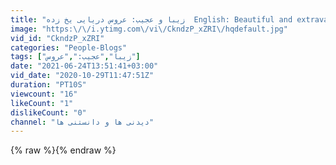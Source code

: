 ```yaml
---
title: "زیبا و عجیب: عروس دریایی یخ زده  English: Beautiful and extravagant: frozen jellyfish"
image: "https:\/\/i.ytimg.com\/vi\/CkndzP_xZRI\/hqdefault.jpg"
vid_id: "CkndzP_xZRI"
categories: "People-Blogs"
tags: ["زیبا","عجیب:","عروس"]
date: "2021-06-24T13:51:41+03:00"
vid_date: "2020-10-29T11:47:51Z"
duration: "PT10S"
viewcount: "16"
likeCount: "1"
dislikeCount: "0"
channel: "دیدنی ها و دانستنی ها"
---
```

{% raw %}{% endraw %}
